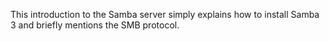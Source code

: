 This introduction to the Samba server simply explains how to install
Samba 3 and briefly mentions the SMB protocol.

